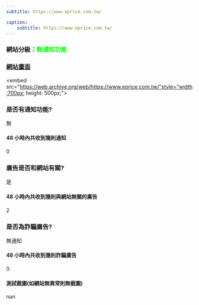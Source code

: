 ```yaml
---
subtitle: https://www.eprice.com.tw/

caption:
	subtitle: https://www.eprice.com.tw/
---
```


<h3>網站分級：<font color="#00FF00">無通知功能</font></h3>

### [網站畫面](https://www.eprice.com.tw/)
<embed src="https://web.archive.org/web/https://www.eprice.com.tw/"style="width:700px; height: 500px;">

### 是否有通知功能?
無

#### 48 小時內共收到幾則通知
0

### 廣告是否和網站有關?
是

#### 48 小時內共收到幾則與網站無關的廣告
2

### 是否為詐騙廣告?
無通知

#### 48 小時內共收到幾則詐騙廣告
0

#### 測試截圖(如網站無異常則無截圖)
nan

